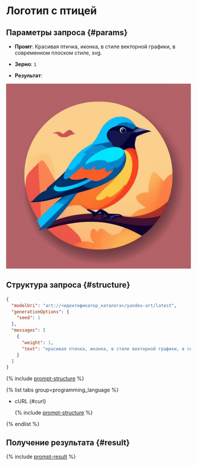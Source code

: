 # Логотип с птицей

## Параметры запроса {#params}

* **Промт**: Красивая птичка, иконка, в стиле векторной графики, в современном плоском стиле, svg.

* **Зерно**: `1`

* **Результат**:

![logo-bird](../../../_assets/yandexgpt/logo-bird.jpeg)

## Структура запроса {#structure}

```json
{
  "modelUri": "art://<идентификатор_каталога>/yandex-art/latest",
  "generationOptions": {
    "seed": 1
  },
  "messages": [
    {
      "weight": 1,
      "text": "красивая птичка, иконка, в стиле векторной графики, в современном плоском стиле, svg"
    }
  ]
}
```

{% include [prompt-structure](../../../_includes/foundation-models/yandexart/api-parameters.md) %}

{% list tabs group=programming_language %}

- cURL {#curl}

  {% include [prompt-structure](../../../_includes/foundation-models/yandexart/prompt-request.md) %}

{% endlist %}

## Получение результата {#result}

{% include [prompt-result](../../../_includes/foundation-models/yandexart/prompt-result.md) %}
